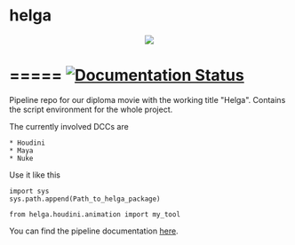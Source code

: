 
helga
=====

<div align="center">
	<a href="http://helga-docs.readthedocs.org/" target="_blank"><img src="helga/docs/source/media/images/general/github_readme_header.jpg"></a>
</div>

=====
[![Documentation Status](https://readthedocs.org/projects/helga-docs/badge/?version=latest)](https://readthedocs.org/projects/helga-docs/?badge=latest)
=====

Pipeline repo for our diploma movie with the working title "Helga". Contains the script environment for the whole project.

The currently involved DCCs are
	
	* Houdini
	* Maya
	* Nuke

Use it like this

	import sys
	sys.path.append(Path_to_helga_package)

	from helga.houdini.animation import my_tool

You can find the pipeline documentation [here](http://helga-docs.readthedocs.org/).